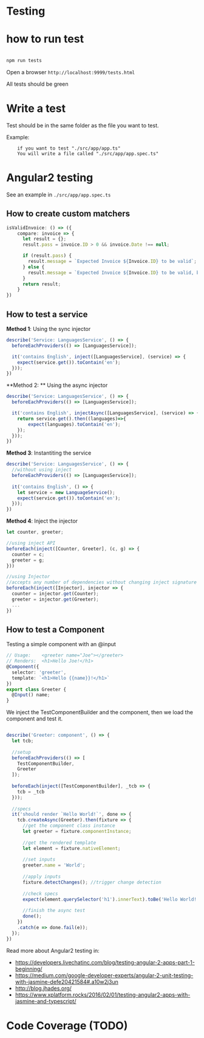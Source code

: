 # Testing

# how to run test

```ts

npm run tests

```

Open a browser `http://localhost:9999/tests.html`

All tests should be green


# Write a test

Test should be in the same folder as the file you want to test.

Example:
```    
    if you want to test "./src/app/app.ts"
    You will write a file called "./src/app/app.spec.ts"
```


# Angular2 testing

See an example in `./src/app/app.spec.ts`

## How to create custom matchers

```ts
isValidInvoice: () => ({
    compare: invoice => {
      let result = {};
      result.pass = invoice.ID > 0 && invoice.Date !== null;

      if (result.pass) {
        result.message = `Expected Invoice ${Invoice.ID} to be valid`;
      } else {
        result.message = `Expected Invoice ${Invoice.ID} to be valid, but it was not`;
      }
      return result;
    }
})
```

## How to test a service

**Method 1**: Using the sync injector

```ts
describe('Service: LanguagesService', () => {
  beforeEachProviders(() => [LanguagesService]);

  it('contains English', inject([LanguagesService], (service) => {
    expect(service.get()).toContain('en');
  }));
})
```

**Method 2: ** Using the async injector
```ts
describe('Service: LanguagesService', () => {
  beforeEachProviders(() => [LanguagesService]);

  it('contains English', injectAsync([LanguagesService], (service) => {
    return service.get().then((languages)=>{
        expect(languages).toContain('en');
    });
  }));
})
```

**Method 3**: Instantiting the service
```ts
describe('Service: LanguagesService', () => {
  //without using inject
  beforeEachProviders(() => [LanguagesService]);
  
  it('contains English', () => { 
    let service = new LanguageService();
    expect(service.get()).toContain('en');
  }));
})
```

**Method 4**: Inject the injector
```ts
let counter, greeter;

//using inject API
beforeEach(inject([Counter, Greeter], (c, g) => {
  counter = c;
  greeter = g;
}))

//using Injector
//accepts any number of dependencies without changing inject signature
beforeEach(inject([Injector], injector => {
  counter = injector.get(Counter);
  greeter = injector.get(Greeter);
  ...
})
```

## How to test a Component

Testing a simple component with an @input
```ts
// Usage:    <greeter name="Joe"></greeter> 
// Renders:  <h1>Hello Joe!</h1>
@Component({
  selector: 'greeter',
  template: `<h1>Hello {{name}}!</h1>`
})
export class Greeter { 
  @Input() name;
}
```

We inject the TestComponentBuilder and the component, then we load the component and test it.
```ts

describe('Greeter: component', () => {
  let tcb;
  
  //setup
  beforeEachProviders(() => [
    TestComponentBuilder,
    Greeter
  ]);
  
  beforeEach(inject([TestComponentBuilder], _tcb => { 
    tcb = _tcb
  }));
  
  //specs
  it('should render `Hello World!`', done => {
    tcb.createAsync(Greeter).then(fixture => {
      //get the component class instance
      let greeter = fixture.componentInstance;
      
      //get the rendered template
      let element = fixture.nativeElement;
      
      //set inputs
      greeter.name = 'World';
      
      //apply inputs
      fixture.detectChanges(); //trigger change detection
      
      //check specs
      expect(element.querySelector('h1').innerText).toBe('Hello World!');
      
      //finish the async test
      done();
    })
    .catch(e => done.fail(e));
  });
}) 
```


Read more about Angular2 testing in:

- https://developers.livechatinc.com/blog/testing-angular-2-apps-part-1-beginning/
- https://medium.com/google-developer-experts/angular-2-unit-testing-with-jasmine-defe20421584#.a10w2j3un
- http://blog.jhades.org/
- https://www.xplatform.rocks/2016/02/01/testing-angular2-apps-with-jasmine-and-typescript/

# Code Coverage (TODO)